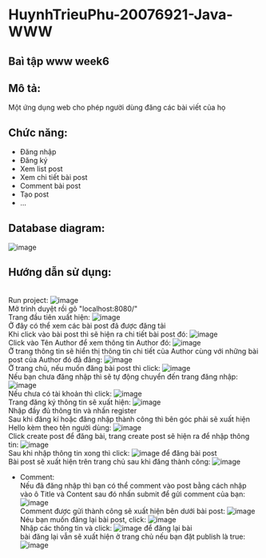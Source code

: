 # HuynhTrieuPhu-20076921-Java-WWW
## Baì tập www week6
## Mô tả:
Một ứng dụng web cho phép người dùng đăng các bài viết của họ
## Chức năng:
- Đăng nhập
- Đăng ký
- Xem list post
- Xem chi tiết bài post
- Comment bài post
- Tạo post
- ...
## Database diagram:
![image](https://github.com/Genzi135/HuynhTrieuPhu-20076921-Java-WWW/assets/104980263/d6c407ca-8ba7-478d-b948-8b5c259b0805)
</br>
## Hướng dẫn sử dụng:
</br> Run project: ![image](https://github.com/Genzi135/HuynhTrieuPhu-20076921-Java-WWW/assets/104980263/c8b53da6-bf4f-40a8-a7a2-1aca2f835379)
</br> Mở trình duyệt rồi gõ "localhost:8080/"
</br> Trang đầu tiên xuất hiện: 
![image](https://github.com/Genzi135/HuynhTrieuPhu-20076921-Java-WWW/assets/104980263/5b344eea-7374-4492-9315-f678095e450e)
</br>
Ở đây có thể xem các bài post đã được đăng tải
</br>
Khi click vào bài post thì sẽ hiện ra chi tiết bài post đó: ![image](https://github.com/Genzi135/HuynhTrieuPhu-20076921-Java-WWW/assets/104980263/ad88dfb4-3998-45c6-bea7-550b36bcb956)
</br>
Click vào Tên Author để xem thông tin Author đó: ![image](https://github.com/Genzi135/HuynhTrieuPhu-20076921-Java-WWW/assets/104980263/40013492-9a80-400a-8ecc-fe1886ddeac0)
</br> 
Ở trang thông tin sẽ hiển thị thông tin chi tiết của Author cùng với những bài post của Author đó đã đăng: 
![image](https://github.com/Genzi135/HuynhTrieuPhu-20076921-Java-WWW/assets/104980263/3ad88b84-fedc-455f-be86-3ebd29f581da)
</br>
Ở trang chủ, nếu muốn đăng bài post thì click: ![image](https://github.com/Genzi135/HuynhTrieuPhu-20076921-Java-WWW/assets/104980263/6ddfdd90-d5c5-492e-9f18-941459c48b5c)
</br>
Nếu bạn chưa đăng nhập thì sẽ tự động chuyển đến trang đăng nhập: ![image](https://github.com/Genzi135/HuynhTrieuPhu-20076921-Java-WWW/assets/104980263/b590a9c8-c5e3-469d-985e-57f8110a4f56)
</br> Nếu chưa có tài khoản thì click: ![image](https://github.com/Genzi135/HuynhTrieuPhu-20076921-Java-WWW/assets/104980263/30791b81-3777-455d-974a-3172e926c887)
</br> Trang đăng ký thông tin sẽ xuất hiện: ![image](https://github.com/Genzi135/HuynhTrieuPhu-20076921-Java-WWW/assets/104980263/df05264d-7265-4ed5-8124-502c42419d79)
</br> Nhập đầy đủ thông tin và nhấn register
</br> Sau khi đăng kí hoặc đăng nhập thành công thì bên góc phải sẽ xuất hiện Hello kèm theo tên người dùng: ![image](https://github.com/Genzi135/HuynhTrieuPhu-20076921-Java-WWW/assets/104980263/2835e32b-1532-4c90-a97e-0d769e1dbe8d)
</br> Click create post để đăng bài, trang create post sẽ hiện ra để nhập thông tin: ![image](https://github.com/Genzi135/HuynhTrieuPhu-20076921-Java-WWW/assets/104980263/5c1da441-0adb-4976-bdc3-58e6dffb1de1)
</br> Sau khi nhập thông tin xong thì click: ![image](https://github.com/Genzi135/HuynhTrieuPhu-20076921-Java-WWW/assets/104980263/3e44d9de-5c66-41d0-88c2-80b77117bfbe)
để đăng bài post
</br> Bài post sẽ xuất hiện trên trang chủ sau khi đăng thành công: ![image](https://github.com/Genzi135/HuynhTrieuPhu-20076921-Java-WWW/assets/104980263/e182ab9d-a9d6-4ecd-a118-ebafa17dd367)
* Comment:
</br> Nếu đã đăng nhập thì bạn có thể comment vào post bằng cách nhập vào ô Title và Content sau đó nhấn submit để gửi comment của bạn: ![image](https://github.com/Genzi135/HuynhTrieuPhu-20076921-Java-WWW/assets/104980263/791f542f-2cb1-4a60-a580-4e2e46aa5e02)
</br> Comment được gửi thành công sẽ xuất hiện bên dưới bài post: ![image](https://github.com/Genzi135/HuynhTrieuPhu-20076921-Java-WWW/assets/104980263/e12ff34c-6dea-49ba-a380-f0e2e204992e)
</br> Néu bạn muốn đăng lại bài post, click: ![image](https://github.com/Genzi135/HuynhTrieuPhu-20076921-Java-WWW/assets/104980263/dea2822d-fd06-4398-b11f-1265e671fe54)
</br> Nhập các thông tin và click: ![image](https://github.com/Genzi135/HuynhTrieuPhu-20076921-Java-WWW/assets/104980263/352401f5-17d0-4b76-9174-e7738dc9dd76) để đăng lại bài
</br> bài đăng lại vẫn sẽ xuất hiện ở trang chủ nếu bạn đặt publish là true: ![image](https://github.com/Genzi135/HuynhTrieuPhu-20076921-Java-WWW/assets/104980263/1bc6c08c-f4ce-4816-8fe0-1885d7c8f314)

